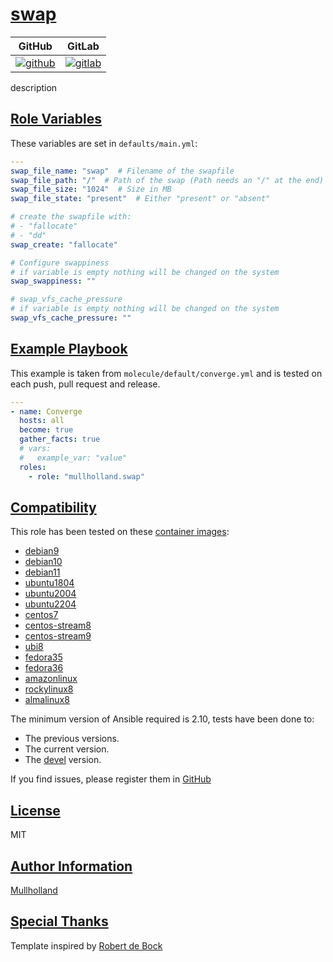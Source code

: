 # [swap](#swap)

|GitHub|GitLab|
|------|------|
|[![github](https://github.com/mullholland/ansible-role-swap/workflows/Ansible%20Molecule/badge.svg)](https://github.com/mullholland/ansible-role-swap/actions)|[![gitlab](https://gitlab.com/mullholland/ansible-role-swap/badges/master/pipeline.svg)](https://gitlab.com/mullholland/ansible-role-swap)|[![quality](https://img.shields.io/ansible/quality/unset)](https://galaxy.ansible.com/mullholland/swap)|

description

## [Role Variables](#role-variables)

These variables are set in `defaults/main.yml`:
```yaml
---
swap_file_name: "swap"  # Filename of the swapfile
swap_file_path: "/"  # Path of the swap (Path needs an "/" at the end)
swap_file_size: "1024"  # Size in MB
swap_file_state: "present"  # Either "present" or "absent"

# create the swapfile with:
# - "fallocate"
# - "dd"
swap_create: "fallocate"

# Configure swappiness
# if variable is empty nothing will be changed on the system
swap_swappiness: ""

# swap_vfs_cache_pressure
# if variable is empty nothing will be changed on the system
swap_vfs_cache_pressure: ""
```


## [Example Playbook](#example-playbook)

This example is taken from `molecule/default/converge.yml` and is tested on each push, pull request and release.
```yaml
---
- name: Converge
  hosts: all
  become: true
  gather_facts: true
  # vars:
  #   example_var: "value"
  roles:
    - role: "mullholland.swap"
```





## [Compatibility](#compatibility)

This role has been tested on these [container images](https://hub.docker.com/u/mullholland):

-   [debian9](https://hub.docker.com/r/mullholland/docker-molecule-debian9)
-   [debian10](https://hub.docker.com/r/mullholland/docker-molecule-debian10)
-   [debian11](https://hub.docker.com/r/mullholland/docker-molecule-debian11)
-   [ubuntu1804](https://hub.docker.com/r/mullholland/docker-molecule-ubuntu1804)
-   [ubuntu2004](https://hub.docker.com/r/mullholland/docker-molecule-ubuntu2004)
-   [ubuntu2204](https://hub.docker.com/r/mullholland/docker-molecule-ubuntu2204)
-   [centos7](https://hub.docker.com/r/mullholland/docker-molecule-centos7)
-   [centos-stream8](https://hub.docker.com/r/mullholland/docker-molecule-centos-stream8)
-   [centos-stream9](https://hub.docker.com/r/mullholland/docker-molecule-centos-stream9)
-   [ubi8](https://hub.docker.com/r/mullholland/docker-molecule-ubi8)
-   [fedora35](https://hub.docker.com/r/mullholland/docker-molecule-fedora35)
-   [fedora36](https://hub.docker.com/r/mullholland/docker-molecule-fedora36)
-   [amazonlinux](https://hub.docker.com/r/mullholland/docker-molecule-amazonlinux)
-   [rockylinux8](https://hub.docker.com/r/mullholland/docker-molecule-rockylinux8)
-   [almalinux8](https://hub.docker.com/r/mullholland/docker-molecule-almalinux8)

The minimum version of Ansible required is 2.10, tests have been done to:

-   The previous versions.
-   The current version.
-   The [devel](https://docs.ansible.com/ansible/latest/installation_guide/intro_installation.html#installing-devel-from-github-with-pip) version.





If you find issues, please register them in [GitHub](https://github.com/mullholland/ansible-role-swap/issues)

## [License](#license)

MIT


## [Author Information](#author-information)

[Mullholland](https://github.com/mullholland)

## [Special Thanks](#special-thanks)

Template inspired by [Robert de Bock](https://github.com/robertdebock)
